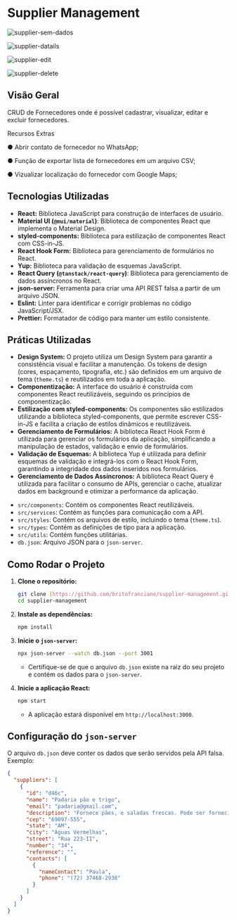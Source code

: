 # Supplier Management
![supplier-sem-dados](https://github.com/user-attachments/assets/c3ed1969-63b3-49c0-ab37-b7dd9813ea55)

![supplier-datails](https://github.com/user-attachments/assets/e71139c3-e5ed-41ff-9b22-6b5bd945df4c)

![supplier-edit](https://github.com/user-attachments/assets/4fff471e-713f-4bcb-94db-1ffffc7aec9a)

![supplier-delete](https://github.com/user-attachments/assets/5436d49b-5be0-4449-808c-41085ab900b3)

## Visão Geral

CRUD de Fornecedores onde é possível cadastrar, visualizar, editar e excluir fornecedores.

Recursos Extras

● Abrir contato de fornecedor no WhatsApp;

● Função de exportar lista de fornecedores em um arquivo CSV;

● Vizualizar localização do fornecedor com Google Maps;

## Tecnologias Utilizadas

- **React:** Biblioteca JavaScript para construção de interfaces de usuário.
- **Material UI (`@mui/material`)**: Biblioteca de componentes React que implementa o Material Design.
- **styled-components:** Biblioteca para estilização de componentes React com CSS-in-JS.
- **React Hook Form:** Biblioteca para gerenciamento de formulários no React.
- **Yup:** Biblioteca para validação de esquemas JavaScript.
- **React Query (`@tanstack/react-query`)**: Biblioteca para gerenciamento de dados assíncronos no React.
- **json-server:** Ferramenta para criar uma API REST falsa a partir de um arquivo JSON.
- **Eslint:** Linter para identificar e corrigir problemas no código JavaScript/JSX.
- **Prettier:** Formatador de código para manter um estilo consistente.

## Práticas Utilizadas

- **Design System:** O projeto utiliza um Design System para garantir a consistência visual e facilitar a manutenção. Os tokens de design (cores, espaçamento, tipografia, etc.) são definidos em um arquivo de tema (`theme.ts`) e reutilizados em toda a aplicação.
- **Componentização:** A interface do usuário é construída com componentes React reutilizáveis, seguindo os princípios de componentização.
- **Estilização com styled-components:** Os componentes são estilizados utilizando a biblioteca styled-components, que permite escrever CSS-in-JS e facilita a criação de estilos dinâmicos e reutilizáveis.
- **Gerenciamento de Formulários:** A biblioteca React Hook Form é utilizada para gerenciar os formulários da aplicação, simplificando a manipulação de estados, validação e envio de formulários.
- **Validação de Esquemas:** A biblioteca Yup é utilizada para definir esquemas de validação e integrá-los com o React Hook Form, garantindo a integridade dos dados inseridos nos formulários.
- **Gerenciamento de Dados Assíncronos:** A biblioteca React Query é utilizada para facilitar o consumo de APIs, gerenciar o cache, atualizar dados em background e otimizar a performance da aplicação.

* `src/components`: Contém os componentes React reutilizáveis.
* `src/services`: Contém as funções para comunicação com a API.
* `src/styles`: Contém os arquivos de estilo, incluindo o tema (`theme.ts`).
* `src/types`: Contém as definições de tipo para a aplicação.
* `src/utils`: Contém funções utilitárias.
* `db.json`: Arquivo JSON para o `json-server`.

## Como Rodar o Projeto

1.  **Clone o repositório:**

    ```bash
    git clone [https://github.com/britofranciane/supplier-management.git]
    cd supplier-management
    ```

2.  **Instale as dependências:**

    ```bash
    npm install
    ```

3.  **Inicie o `json-server`:**

    ```bash
    npx json-server --watch db.json --port 3001
    ```

    - Certifique-se de que o arquivo `db.json` existe na raiz do seu projeto e contém os dados para o `json-server`.

4.  **Inicie a aplicação React:**

    ```bash
    npm start
    ```

    - A aplicação estará disponível em `http://localhost:3000`.

## Configuração do `json-server`

O arquivo `db.json` deve conter os dados que serão servidos pela API falsa. Exemplo:

```json
{
  "suppliers": [
    {
      "id": "d46c",
      "name": "Padaria pão e trigo",
      "email": "padaria@gmail.com",
      "description": "Fornece pães, e saladas frescas. Pode ser fornecido todos os dias desde de quando eu me lembro. ",
      "cep": "69097-555",
      "state": "AM",
      "city": "Águas Vermelhas",
      "street": "Rua 223-II",
      "number": "34",
      "reference": "",
      "contacts": [
        {
          "nameContact": "Paula",
          "phone": "(72) 37468-2938"
        }
      ]
    }
  ]
}
```

